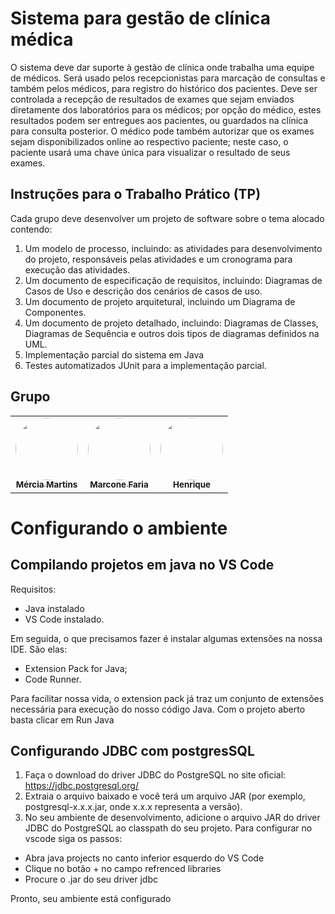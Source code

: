 # Sistema para gestão de clínica médica

O sistema deve dar suporte à gestão de clínica onde trabalha uma equipe de médicos. Será usado pelos recepcionistas para marcação de consultas e também pelos médicos, para registro do histórico dos pacientes. Deve ser controlada a recepção de resultados de exames que sejam enviados diretamente dos laboratórios para os médicos; por opção do médico, estes resultados podem ser entregues aos pacientes, ou guardados na clínica para consulta posterior. O médico pode também autorizar que os exames sejam disponibilizados online ao respectivo paciente; neste caso, o paciente usará uma chave única para visualizar o resultado de seus exames.

## Instruções para o Trabalho Prático (TP)

Cada grupo deve desenvolver um projeto de software sobre o tema alocado contendo:

<ol>
<li>Um modelo de processo, incluindo: as atividades para desenvolvimento do projeto,
responsáveis pelas atividades e um cronograma para execução das atividades.</li>
<li>Um documento de especificação de requisitos, incluindo: Diagramas de Casos de
Uso e descrição dos cenários de casos de uso.</li>
<li>Um documento de projeto arquitetural, incluindo um Diagrama de Componentes.</li>
<li>Um documento de projeto detalhado, incluindo: Diagramas de Classes, Diagramas
de Sequência e outros dois tipos de diagramas definidos na UML.</li>
<li>Implementação parcial do sistema em Java</li>
<li>Testes automatizados JUnit para a implementação parcial.</li>
</ol>

## Grupo

<table>
  <tr>
    <td align="center"><a href="https://github.com/MerciaCaroline"><img style="border-radius: 50%;" src="https://avatars.githubusercontent.com/u/26381378?v=4" width="100px;" alt=""/><br /><sub><b>Mércia Martins</b></sub></a><br />
    <td align="center"><a href="https://github.com/marconefaria"><img style="border-radius: 50%;" src="https://avatars.githubusercontent.com/u/62022318?v=4" width="100px;" alt=""/><br /><sub><b>Marcone Faria</b></sub></a><br />
    <td align="center"><a href="https://github.com/enriqca"><img style="border-radius: 50%;" src="https://avatars.githubusercontent.com/u/56132430?v=4" width="100px;" alt=""/><br /><sub><b>Henrique </b></sub></a><br />
  </tr>
</table>

# Configurando o ambiente

## Compilando projetos em java no VS Code

Requisitos:
- Java instalado
- VS Code instalado.

Em seguida, o que precisamos fazer é instalar algumas extensões na nossa IDE. São elas:
- Extension Pack for Java;
- Code Runner.

Para facilitar nossa vida, o extension pack já traz um conjunto de extensões necessária para execução do nosso código Java. Com o projeto aberto basta clicar em Run Java

## Configurando JDBC com postgresSQL

1) Faça o download do driver JDBC do PostgreSQL no site oficial: https://jdbc.postgresql.org/
2) Extraia o arquivo baixado e você terá um arquivo JAR (por exemplo, postgresql-x.x.x.jar, onde x.x.x representa a versão).
3) No seu ambiente de desenvolvimento, adicione o arquivo JAR do driver JDBC do PostgreSQL ao classpath do seu projeto. Para configurar no vscode siga os passos:
- Abra java projects no canto inferior esquerdo do VS Code
- Clique no botão + no campo refrenced libraries
- Procure o .jar do seu driver jdbc

Pronto, seu ambiente está configurado
